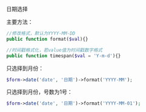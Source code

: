 日期选择　　

主要方法：

```php
//修改格式，默认为YYYY-MM-DD
public function format($val){}

//时间戳格式化，若value值为时间戳数字格式
public function timespan($val = 'Y-m-d'){}
```

只选择到月份：
```php
$form->date('date', '日期')->format('YYYY-MM');
```

只选择到月份，号数为1号：
```php
$form->date('date', '日期')->format('YYYY-MM-01');
```